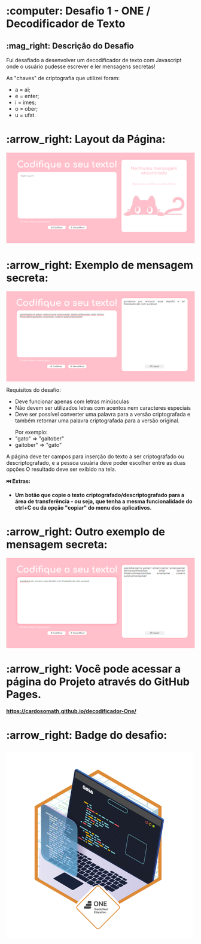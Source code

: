 <h1> :computer: Desafio 1 - ONE / Decodificador de Texto </h1>

<h2> :mag_right: Descrição do Desafio </h2>

<p>Fui desafiado a desenvolver um decodificador de texto com Javascript onde o usuário pudesse escrever e ler mensagens secretas!

As "chaves" de criptografia que utilizei foram:</p>

<ul>
  <li>a = ai; </li>
  <li>e = enter;</li>
  <li>i = imes;</li>
  <li>o = ober;</li>
  <li>u = ufat.</li>
</ul>

<h1> :arrow_right: Layout da Página: </h1>

![Home](img/index.png)

<h1><strong> :arrow_right: Exemplo de mensagem secreta: </strong></h1>
<p align="center">
<img src="img/decode.png" align="center" /></p>

<p>Requisitos do desafio: 
<ul>
  <li>Deve funcionar apenas com letras minúsculas</li>
  <li>Não devem ser utilizados letras com acentos nem caracteres especiais</li>
  <li>Deve ser possível converter uma palavra para a versão criptografada e também retornar uma palavra criptografada para a versão original.</li>
</ul>
  <ul>
  Por exemplo:
  <li>"gato" => "gaitober"</li>
  <li>gaitober" => "gato"</li>
  </ul>
A página deve ter campos para inserção do texto a ser criptografado ou descriptografado, e a pessoa usuária deve poder escolher entre as duas opções
O resultado deve ser exibido na tela.

<strong> :next_track_button: Extras:
<ul><li>Um botão que copie o texto criptografado/descriptografado para a área de transferência - ou seja, que tenha a mesma funcionalidade do ctrl+C ou da opção "copiar" do menu dos aplicativos.</li></ul></strong>

<h1><strong> :arrow_right: Outro exemplo de mensagem secreta: </strong></h1>
<p align="center">
<img src="img/code.png" align="center" /></p>

<h1><strong> :arrow_right: Você pode acessar a página do Projeto através do GitHub Pages.</h1>

https://cardosomath.github.io/decodificador-One/

<h1> :arrow_right: Badge do desafio:</h1> 
<h2><img src="img/badge.png" align="center" /></p></h2>
